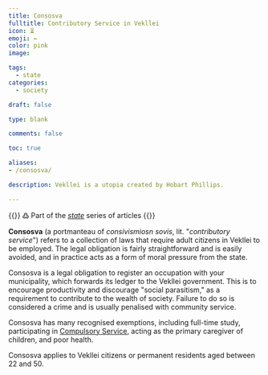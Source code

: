 ```yaml
---
title: Consosva
fulltitle: Contributory Service in Vekllei
icon: ⏳
emoji: ←
color: pink
image:

tags:
  - state
categories:
  - society

draft: false

type: blank

comments: false

toc: true

aliases:
- /consosva/

description: Vekllei is a utopia created by Hobart Phillips.

---
```

{{<note>}}
߷ Part of the *[state](/state/)* series of articles
{{</note>}}

**Consosva** (a portmanteau of *consivismiosn sovis*, lit. "*contributory service*") refers to a collection of laws that require adult citizens in Vekllei to be employed. The legal obligation is fairly straightforward and is easily avoided, and in practice acts as a form of moral pressure from the state.

Consosva is a legal obligation to register an occupation with your municipality, which forwards its ledger to the Vekllei government. This is to encourage productivity and discourage "social parasitism," as a requirement to contribute to the wealth of society. Failure to do so is considered a crime and is usually penalised with community service.

Consosva has many recognised exemptions, including full-time study, participating in [Compulsory Service](/corsosva/), acting as the primary caregiver of children, and poor health.

Consosva applies to Vekllei citizens or permanent residents aged between 22 and 50.

